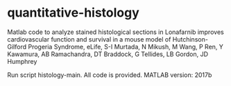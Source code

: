 # quantitative-histology
Matlab code to analyze stained histological sections in Lonafarnib improves cardiovascular function and survival in a mouse model of Hutchinson-Gilford Progeria Syndrome, eLife, S-I Murtada, N Mikush, M Wang, P Ren, Y Kawamura, AB Ramachandra, DT Braddock, G Tellides, LB Gordon, JD Humphrey

Run script histology-main. All code is provided.
MATLAB version: 2017b

